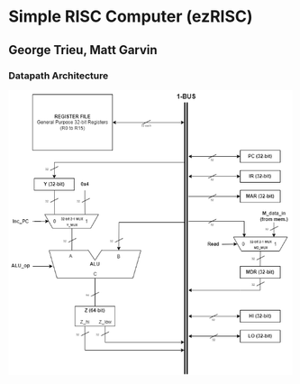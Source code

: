 # Simple RISC Computer (ezRISC)

## George Trieu, Matt Garvin

### Datapath Architecture

![Datapath Architecture Design](./documentation/datapath_architecture.png)
